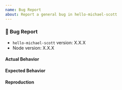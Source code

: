 ```yaml
---
name: Bug Report
about: Report a general bug in hello-michael-scott
---
```


<!--
👋 Hi, thanks for filing an issue on hello-michael-scott! 💖
Please fill out all fields below to ensure your issue is addressed.

If your issue doesn't provide enough info to fully explain or reproduce your bug, it will be closed. 😦
-->

### 🐛 Bug Report

-   `hello-michael-scott` version: X.X.X
-   Node version: X.X.X

#### Actual Behavior

<!-- What is the behavior right now? -->

#### Expected Behavior

<!-- What are the specific changes you'd like to see? -->

#### Reproduction

<!-- Please paste a code snippet, Gist, repository link, or other means of reproducing your error here. -->